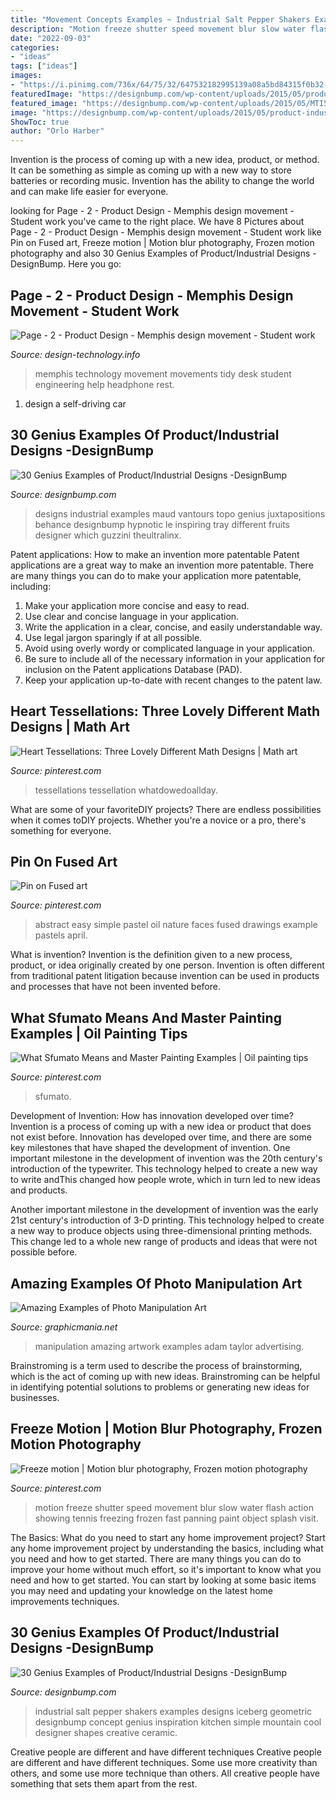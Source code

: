 ```yaml
---
title: "Movement Concepts Examples ~ Industrial Salt Pepper Shakers Examples Designs Iceberg Geometric Designbump Concept Genius Inspiration Kitchen Simple Mountain Cool Designer Shapes Creative Ceramic"
description: "Motion freeze shutter speed movement blur slow water flash action showing tennis freezing frozen fast panning paint object splash visit"
date: "2022-09-03"
categories:
- "ideas"
tags: ["ideas"]
images:
- "https://i.pinimg.com/736x/64/75/32/647532182995139a08a5bd84315f0b32--paint-photography-movement-photography.jpg"
featuredImage: "https://designbump.com/wp-content/uploads/2015/05/product-industrial-design-002.jpg"
featured_image: "https://designbump.com/wp-content/uploads/2015/05/MTI5MDI0NzM4MDcxODAxODI2.jpg"
image: "https://designbump.com/wp-content/uploads/2015/05/product-industrial-design-002.jpg"
ShowToc: true
author: "Orlo Harber"
---
```



Invention is the process of coming up with a new idea, product, or method. It can be something as simple as coming up with a new way to store batteries or recording music. Invention has the ability to change the world and can make life easier for everyone.

	

		
looking for Page - 2 - Product Design - Memphis design movement - Student work you've came to the right place. We have 8 Pictures about Page - 2 - Product Design - Memphis design movement - Student work like Pin on Fused art, Freeze motion | Motion blur photography, Frozen motion photography and also 30 Genius Examples of Product/Industrial Designs -DesignBump. Here you go:
		
    
## Page - 2 - Product Design - Memphis Design Movement - Student Work

<img loading=lazy src="http://www.design-technology.info/designers/memphis/_wp_generated/ppcf5b58ae_06.png" onerror="this.onerror=null;this.src='https://tse1.mm.bing.net/th?id=OIP.e-3kv6SXSwTsMTdiI5wmHQHaI6&amp;pid=15.1';" alt="Page - 2 - Product Design - Memphis design movement - Student work">

_Source: design-technology.info_

>memphis technology movement movements tidy desk student engineering help headphone rest. 

	

1. design a self-driving car 

    
## 30 Genius Examples Of Product/Industrial Designs -DesignBump

<img loading=lazy src="https://designbump.com/wp-content/uploads/2015/05/MTI5MDI0NzM4MDcxODAxODI2.jpg" onerror="this.onerror=null;this.src='https://tse3.mm.bing.net/th?id=OIP.X0aolta3jTfvOV09Ix0TbQHaFj&amp;pid=15.1';" alt="30 Genius Examples of Product/Industrial Designs -DesignBump">

_Source: designbump.com_

>designs industrial examples maud vantours topo genius juxtapositions behance designbump hypnotic le inspiring tray different fruits designer which guzzini theultralinx. 

	

Patent applications: How to make an invention more patentable
Patent applications are a great way to make an invention more patentable. There are many things you can do to make your application more patentable, including: 
1. Make your application more concise and easy to read.
2. Use clear and concise language in your application. 
3. Write the application in a clear, concise, and easily understandable way. 
4. Use legal jargon sparingly if at all possible. 
5. Avoid using overly wordy or complicated language in your application. 
6. Be sure to include all of the necessary information in your application for inclusion on the Patent applications Database (PAD). 
7. Keep your application up-to-date with recent changes to the patent law.

    
## Heart Tessellations: Three Lovely Different Math Designs | Math Art

<img loading=lazy src="https://i.pinimg.com/736x/a2/fe/c5/a2fec500e1797506cb40a7372c85000c.jpg" onerror="this.onerror=null;this.src='https://tse3.mm.bing.net/th?id=OIP.4KyIZIvRtcEdYH3TBEikFgHaKV&amp;pid=15.1';" alt="Heart Tessellations: Three Lovely Different Math Designs | Math art">

_Source: pinterest.com_

>tessellations tessellation whatdowedoallday. 

	

What are some of your favoriteDIY projects?
There are endless possibilities when it comes toDIY projects. Whether you're a novice or a pro, there's something for everyone.

    
## Pin On Fused Art

<img loading=lazy src="https://i.pinimg.com/736x/86/e4/81/86e481b5387865bcdb45b645cb57af5f.jpg" onerror="this.onerror=null;this.src='https://tse1.mm.bing.net/th?id=OIP.zCZ_HEsr26YepVyPYU9oagHaLo&amp;pid=15.1';" alt="Pin on Fused art">

_Source: pinterest.com_

>abstract easy simple pastel oil nature faces fused drawings example pastels april. 

	

What is invention?
Invention is the definition given to a new process, product, or idea originally created by one person. Invention is often different from traditional patent litigation because invention can be used in products and processes that have not been invented before.

    
## What Sfumato Means And Master Painting Examples | Oil Painting Tips

<img loading=lazy src="https://i.pinimg.com/736x/88/55/db/8855dbcbcc20e766e9d5932032f31451.jpg" onerror="this.onerror=null;this.src='https://tse4.mm.bing.net/th?id=OIP.pRDgAczHxBing4OillVUSQHaLG&amp;pid=15.1';" alt="What Sfumato Means and Master Painting Examples | Oil painting tips">

_Source: pinterest.com_

>sfumato. 

	

Development of Invention: How has innovation developed over time?
Invention is a process of coming up with a new idea or product that does not exist before. Innovation has developed over time, and there are some key milestones that have shaped the development of invention. 
One important milestone in the development of invention was the 20th century's introduction of the typewriter. This technology helped to create a new way to write andThis changed how people wrote, which in turn led to new ideas and products. 

Another important milestone in the development of invention was the early 21st century's introduction of 3-D printing. This technology helped to create a new way to produce objects using three-dimensional printing methods. This change led to a whole new range of products and ideas that were not possible before.

    
## Amazing Examples Of Photo Manipulation Art

<img loading=lazy src="http://www.graphicmania.net/wp-content/uploads/16062011/photomanipulation17.jpg" onerror="this.onerror=null;this.src='https://tse2.mm.bing.net/th?id=OIP.fxRP-hwZu5mTHzq8vcUyFgHaFY&amp;pid=15.1';" alt="Amazing Examples of Photo Manipulation Art">

_Source: graphicmania.net_

>manipulation amazing artwork examples adam taylor advertising. 

	

Brainstroming is a term used to describe the process of brainstorming, which is the act of coming up with new ideas. Brainstroming can be helpful in identifying potential solutions to problems or generating new ideas for businesses.

    
## Freeze Motion | Motion Blur Photography, Frozen Motion Photography

<img loading=lazy src="https://i.pinimg.com/736x/64/75/32/647532182995139a08a5bd84315f0b32--paint-photography-movement-photography.jpg" onerror="this.onerror=null;this.src='https://tse1.mm.bing.net/th?id=OIP.UP6SZ6l7HUZ_qJN9m4mBUQHaM3&amp;pid=15.1';" alt="Freeze motion | Motion blur photography, Frozen motion photography">

_Source: pinterest.com_

>motion freeze shutter speed movement blur slow water flash action showing tennis freezing frozen fast panning paint object splash visit. 

	

The Basics: What do you need to start any home improvement project?
Start any home improvement project by understanding the basics, including what you need and how to get started. There are many things you can do to improve your home without much effort, so it's important to know what you need and how to get started. You can start by looking at some basic items you may need and updating your knowledge on the latest home improvements techniques.

    
## 30 Genius Examples Of Product/Industrial Designs -DesignBump

<img loading=lazy src="https://designbump.com/wp-content/uploads/2015/05/product-industrial-design-002.jpg" onerror="this.onerror=null;this.src='https://tse3.mm.bing.net/th?id=OIP.hbGrzK-aZPtb9-szcijvEAHaLT&amp;pid=15.1';" alt="30 Genius Examples of Product/Industrial Designs -DesignBump">

_Source: designbump.com_

>industrial salt pepper shakers examples designs iceberg geometric designbump concept genius inspiration kitchen simple mountain cool designer shapes creative ceramic. 

	

Creative people are different and have different techniques
Creative people are different and have different techniques. Some use more creativity than others, and some use more technique than others. All creative people have something that sets them apart from the rest.

